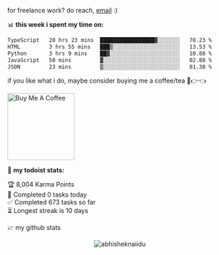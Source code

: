 for freelance work? do reach, [email](mailto:abhishknads.work@gmail.com) :)

📊 **this week i spent my time on:**
<!--START_SECTION:waka-->

```txt
TypeScript   20 hrs 23 mins  █████████████████▓░░░░░░░   70.23 %
HTML         3 hrs 55 mins   ███▒░░░░░░░░░░░░░░░░░░░░░   13.53 %
Python       3 hrs 9 mins    ██▓░░░░░░░░░░░░░░░░░░░░░░   10.88 %
JavaScript   50 mins         ▓░░░░░░░░░░░░░░░░░░░░░░░░   02.88 %
JSON         23 mins         ▒░░░░░░░░░░░░░░░░░░░░░░░░   01.38 %
```

<!--END_SECTION:waka-->

if you like what i do, maybe consider buying me a coffee/tea 🥺👉👈

<a href="https://www.buymeacoffee.com/abhisheknaiidu" target="_blank"><img src="https://cdn.buymeacoffee.com/buttons/v2/default-red.png" alt="Buy Me A Coffee" width="150" ></a>

🚧 **my todoist stats:**
<!-- TODO-IST:START -->
🏆  8,004 Karma Points           
🌸  Completed 0 tasks today           
✅  Completed 673 tasks so far           
⏳  Longest streak is 10 days
<!-- TODO-IST:END -->


📈 my github stats

<p align="center"> <img src="https://github-readme-stats.vercel.app/api?username=abhisheknaiidu&show_icons=true&theme=gotham" alt="abhisheknaiidu" />




